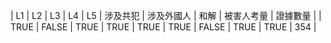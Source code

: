 | L1 | L2 | L3 | L4 | L5 | 涉及共犯 | 涉及外國人 | 和解 | 被害人考量 | 證據數量 |
| TRUE | FALSE | TRUE | TRUE | TRUE | TRUE | FALSE | TRUE | TRUE | 354 |